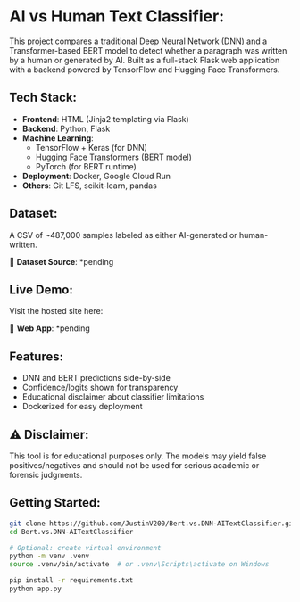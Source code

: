 # AI vs Human Text Classifier:

This project compares a traditional Deep Neural Network (DNN) and a Transformer-based BERT model to detect whether a paragraph was written by a human or generated by AI. Built as a full-stack Flask web application with a backend powered by TensorFlow and Hugging Face Transformers.

## Tech Stack:

- **Frontend**: HTML (Jinja2 templating via Flask)
- **Backend**: Python, Flask
- **Machine Learning**:
  - TensorFlow + Keras (for DNN)
  - Hugging Face Transformers (BERT model)
  - PyTorch (for BERT runtime)
- **Deployment**: Docker, Google Cloud Run
- **Others**: Git LFS, scikit-learn, pandas

## Dataset:

A CSV of ~487,000 samples labeled as either AI-generated or human-written.

🔗 **Dataset Source**: *pending

## Live Demo: 

Visit the hosted site here:  

🔗 **Web App**: *pending

## Features:

- DNN and BERT predictions side-by-side
- Confidence/logits shown for transparency
- Educational disclaimer about classifier limitations
- Dockerized for easy deployment

## ⚠️ Disclaimer:

This tool is for educational purposes only. The models may yield false positives/negatives and should not be used for serious academic or forensic judgments.

## Getting Started:

```bash
git clone https://github.com/JustinV200/Bert.vs.DNN-AITextClassifier.git
cd Bert.vs.DNN-AITextClassifier

# Optional: create virtual environment
python -m venv .venv
source .venv/bin/activate  # or .venv\Scripts\activate on Windows

pip install -r requirements.txt
python app.py
